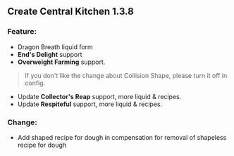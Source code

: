 ## Create Central Kitchen 1.3.8

### Feature:
* Dragon Breath liquid form
* **End's Delight** support
* **Overweight Farming** support. 
> If you don't like the change about Collision Shape, please turn it off in config.
* Update **Collector's Reap** support, more liquid & recipes.
* Update **Respiteful** support, more liquid & recipes.

### Change:
* Add shaped recipe for dough in compensation for removal of shapeless recipe for dough